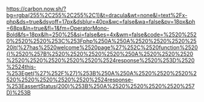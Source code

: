 https://carbon.now.sh/?bg=rgba(255%2C255%2C255%2C1)&t=dracula&wt=none&l=text%2Fx-php&ds=true&dsyoff=17px&dsblur=40px&wc=false&wa=false&pv=18px&ph=68px&ln=true&fl=1&fm=OperatorMono-Bold&fs=18px&lh=250%25&si=false&es=4x&wm=false&code=%2520%2520%2520%2520%253C%253Fphp%250A%250A%2520%2520%2520%2520it(%27has%2520welcome%2520page%27%252C%2520function%2520()%2520%257B%2520%2520%2520%2520%250A%2520%2520%2520%2520%2520%2520%2520%2520%2524response%2520%253D%2520%2524this-%253Eget(%27%252F%27)%253B%250A%250A%2520%2520%2520%2520%2520%2520%2520%2520%2524response-%253EassertStatus(200)%253B%250A%2520%2520%2520%2520%257D)%253B
